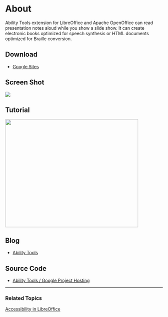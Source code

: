 # About #

Ability Tools extension for LibreOffice and Apache OpenOffice can read presentation notes aloud while you show a slide show. It can create electronic books optimized for speech synthesis or HTML documents optimized for Braille conversion.

## Download ##

  * [Google Sites](https://sites.google.com/site/abilitytools/home/ability-tools---releases)

## Screen Shot ##

[![](http://ability-tools.googlecode.com/svn/wiki/Default64.png)](http://sites.google.com/site/abilityiools/)

## Tutorial ##

<a href='http://www.youtube.com/watch?feature=player_embedded&v=x6r00ksrWY8' target='_blank'><img src='http://img.youtube.com/vi/x6r00ksrWY8/0.jpg' width='425' height=344 /></a>

## Blog ##

  * [Ability Tools](http://sites.google.com/site/abilitytools/)

## Source Code ##

  * [Ability Tools / Google Project Hosting](http://code.google.com/p/ability-tools/source/browse/)


---

### Related Topics ###
[Accessibility in LibreOffice](http://help.libreoffice.org/Common/Accessibility_in)
